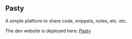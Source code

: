 ## Pasty

A simple platform to share code, snippets, notes, etc. etc.

The dev website is deployed here: 
[Pasty](https://pasty-dev.kumarvivek.tech)